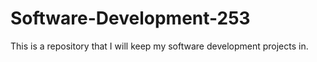 # Software-Development-253

This is a repository that I will keep my software development projects in.
